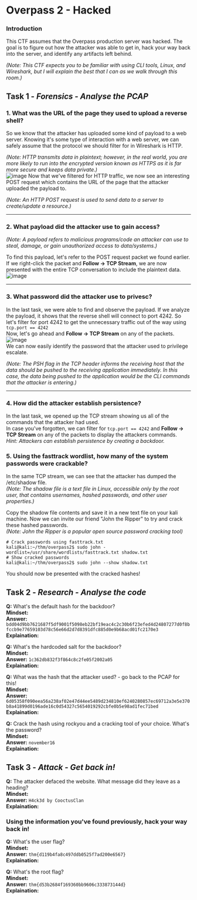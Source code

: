 # Overpass 2 - Hacked

### Introduction

This CTF assumes that the Overpass production server was hacked. The goal is to figure out how the attacker was able to get in, hack your way back into the server, and identify any artifacts left behind. 

*(Note: This CTF expects you to be familiar with using CLI tools, Linux, and Wireshark, but I will explain the best that I can as we walk through this room.)* <br>

## Task 1 - *Forensics - Analyse the PCAP*

### 1. What was the URL of the page they used to upload a reverse shell?

So we know that the attacker has uploaded some kind of payload to a web server. Knowing it's some type of interaction with a web server, we can safely assume that the protocol we should filter for in Wireshark is HTTP. <br>

*(Note: HTTP transmits data in plaintext; however, in the real world, you are more likely to run into the encrypted version known as HTTPS as it is far more secure and keeps data private.)* <br>
![image](https://user-images.githubusercontent.com/85798849/222154541-e10bdb04-8dd1-46c6-8779-fb970c6bb297.png)
Now that we've filtered for HTTP traffic, we now see an interesting POST request which contains the URL of the page that the attacker uploaded the payload to. <br>

*(Note: An HTTP POST request is used to send data to a server to create/update a resource.)*

---

### 2. What payload did the attacker use to gain access?
*(Note: A payload refers to malicious programs/code an attacker can use to steal, damage, or gain unauthorized access to data/systems.)* <br>

To find this payload, let's refer to the POST request packet we found earlier. If we right-click the packet and **Follow -> TCP Stream**, we are now presented with the entire TCP conversation to include the plaintext data. <br>
![image](https://user-images.githubusercontent.com/85798849/222185577-96666b95-4be3-4688-9c41-a303e297f837.png)


---

### 3. What password did the attacker use to privesc?

In the last task, we were able to find and observe the payload. If we analyze the payload, it shows that the reverse shell will connect to port 4242. So let's filter for port 4242 to get the unnecessary traffic out of the way using `tcp.port == 4242` <br>
Now, let's go ahead and **Follow -> TCP Stream** on any of the packets. <br>
![image](https://user-images.githubusercontent.com/85798849/222744414-e8ebb640-d184-4e01-b20d-a0641de9983a.png) <br>
We can now easily identify the password that the attacker used to privilege escalate. <br>

*(Note: The PSH flag in the TCP header informs the receiving host that the data should be pushed to the receiving application immediately. In this case, the data being pushed to the application would be the CLI commands that the attacker is entering.)* <br>

---

### 4. How did the attacker establish persistence? 

In the last task, we opened up the TCP stream showing us all of the commands that the attacker had used. <br>
In case you've forgotten, we can filter for `tcp.port == 4242` and **Follow -> TCP Stream** on any of the packets to display the attackers commands. <br>
*Hint: Attackers can establish persistence by creating a backdoor.*

### 5. Using the fasttrack wordlist, how many of the system passwords were crackable? 

In the same TCP stream, we can see that the attacker has dumped the /etc/shadow file. <br>
*(Note: The shadow file is a text file in Linux, accessible only by the root user, that contains usernames, hashed passwords, and other user properties.)* <br>

Copy the shadow file contents and save it in a new text file on your kali machine. Now we can invite our friend "John the Ripper" to try and crack these hashed passwords. <br>
*(Note: John the Ripper is a popular open source password cracking tool)*

```console
# Crack passwords using fasttrack.txt
kali@kali:~/thm/overpass2$ sudo john -wordlist=/usr/share/wordlists/fasttrack.txt shadow.txt
# Show cracked passwords
kali@kali:~/thm/overpass2$ sudo john --show shadow.txt
```
You should now be presented with the cracked hashes! 

## Task 2 - *Research - Analyse the code*

**Q:** What's the default hash for the backdoor? \
**Mindset:** \
**Answer:** `bdd04d9bb7621687f5df9001f5098eb22bf19eac4c2c30b6f23efed4d24807277d0f8bfccb9e77659103d78c56e66d2d7d8391dfc885d0e9b68acd01fc2170e3` \
**Explaination:**

**Q:** What's the hardcoded salt for the backdoor? \
**Mindset:** \
**Answer:** `1c362db832f3f864c8c2fe05f2002a05` \
**Explaination:**

**Q:** What was the hash that the attacker used? - go back to the PCAP for this! \
**Mindset:** \
**Answer:** `6d05358f090eea56a238af02e47d44ee5489d234810ef6240280857ec69712a3e5e370b8a41899d0196ade16c0d54327c5654019292cbfe0b5e98ad1fec71bed` \
**Explaination:**

**Q:** Crack the hash using rockyou and a cracking tool of your choice. What's the password? \
**Mindset:** \
**Answer:** `november16` \
**Explaination:**

## Task 3 - *Attack - Get back in!*

**Q:** The attacker defaced the website. What message did they leave as a heading? \
**Mindset:** \
**Answer:** `H4ck3d by CooctusClan` \
**Explaination:**

### Using the information you've found previously, hack your way back in!

**Q:** What's the user flag? \
**Mindset:** \
**Answer:** `thm{d119b4fa8c497ddb0525f7ad200e6567}` \
**Explaination:**

**Q:** What's the root flag? \
**Mindset:** \
**Answer:** `thm{d53b2684f169360bb9606c333873144d}` \
**Explaination:**

